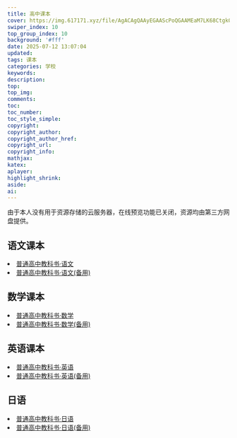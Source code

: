 ```yaml
---
title: 高中课本
cover: https://img.617171.xyz/file/AgACAgQAAyEGAAScPoQGAAMEaM7LK68Ctgk06CRzbfnICe9ZC4cAAvfIMRtSUXFSdFXQIchGZL4BAAMCAAN4AAM2BA.png
swiper_index: 10
top_group_index: 10
background: '#fff'
date: 2025-07-12 13:07:04
updated:
tags: 课本
categories: 学校
keywords:
description:
top:
top_img:
comments:
toc:
toc_number:
toc_style_simple:
copyright:
copyright_author:
copyright_author_href:
copyright_url:
copyright_info:
mathjax:
katex:
aplayer:
highlight_shrink:
aside:
ai:
---
```

由于本人没有用于资源存储的云服务器，在线预览功能已关闭，资源均由第三方网盘提供。
## 语文课本
<li><a href="https://www.123865.com/s/zj55Vv-Cj48d" download>普通高中教科书·语文</a></li>
<li><a href="https://www.123684.com/s/zj55Vv-Cj48d" download>普通高中教科书·语文(备用)</a></li>

## 数学课本
<li><a href="https://www.123865.com/s/zj55Vv-Nj48d" download>普通高中教科书·数学</a></li>
<li><a href="https://www.123684.com/s/zj55Vv-Nj48d" download>普通高中教科书·数学(备用)</a></li>


## 英语课本
<li><a href="https://www.123865.com/s/zj55Vv-Oj48d" download>普通高中教科书·英语</a></li>
<li><a href="https://www.123684.com/s/zj55Vv-Oj48d" download>普通高中教科书·英语(备用)</a></li>


## 日语
<li><a href="https://www.123865.com/s/zj55Vv-Rj48d" download>普通高中教科书·日语</a></li>
<li><a href="https://www.123684.com/s/zj55Vv-Rj48d" download>普通高中教科书·日语(备用)</a></li>

